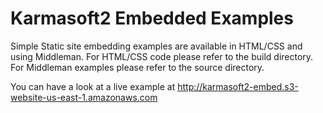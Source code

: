 # Karmasoft2 Embedded Examples

Simple Static site embedding examples are available in HTML/CSS and using Middleman. For HTML/CSS code please refer to the build directory. For Middleman examples please refer to the source directory.

You can have a look at a live example at http://karmasoft2-embed.s3-website-us-east-1.amazonaws.com

